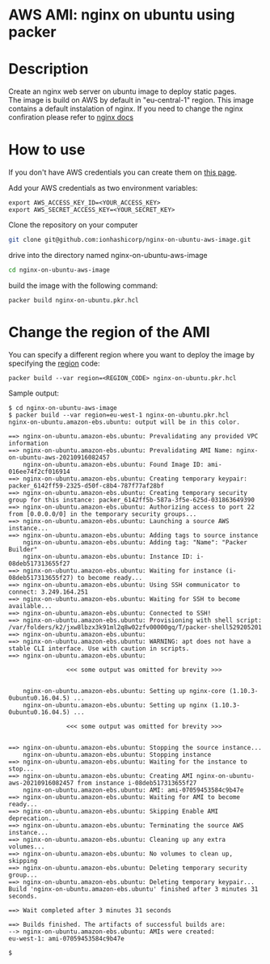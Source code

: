 # AWS AMI: nginx on ubuntu using packer

# Description
Create an nginx web server on ubuntu image to deploy static pages.\
The image is build on AWS by default in "eu-central-1" region.
This image contains a default instalation of nginx. If you need to change the nginx confiration please refer to [nginx docs](http://nginx.org/en/docs/)

# How to use

If you don't have AWS credentials you can create them on [this page](https://console.aws.amazon.com/iam/home?#security_credential).

Add your AWS credentials as two environment variables:
```
export AWS_ACCESS_KEY_ID=<YOUR_ACCESS_KEY>
export AWS_SECRET_ACCESS_KEY=<YOUR_SECRET_KEY>
```

Clone the repository on your computer
```bash
git clone git@github.com:ionhashicorp/nginx-on-ubuntu-aws-image.git
```

drive into the directory named nginx-on-ubuntu-aws-image
```bash
cd nginx-on-ubuntu-aws-image
```

build the image with the following command:
```
packer build nginx-on-ubuntu.pkr.hcl
```

# Change the region of the AMI
You can specify a different region where you want to deploy the image by specifying the [region](https://docs.aws.amazon.com/AWSEC2/latest/UserGuide/using-regions-availability-zones.html) code:

```
packer build --var region=<REGION_CODE> nginx-on-ubuntu.pkr.hcl
```


Sample output:
```
$ cd nginx-on-ubuntu-aws-image
$ packer build --var region=eu-west-1 nginx-on-ubuntu.pkr.hcl
nginx-on-ubuntu.amazon-ebs.ubuntu: output will be in this color.

==> nginx-on-ubuntu.amazon-ebs.ubuntu: Prevalidating any provided VPC information
==> nginx-on-ubuntu.amazon-ebs.ubuntu: Prevalidating AMI Name: nginx-on-ubuntu-aws-20210916082457
    nginx-on-ubuntu.amazon-ebs.ubuntu: Found Image ID: ami-016ee74f2cf016914
==> nginx-on-ubuntu.amazon-ebs.ubuntu: Creating temporary keypair: packer_6142ff59-2325-d50f-c8b4-787f77af28bf
==> nginx-on-ubuntu.amazon-ebs.ubuntu: Creating temporary security group for this instance: packer_6142ff5b-587a-3f5e-625d-031863649390
==> nginx-on-ubuntu.amazon-ebs.ubuntu: Authorizing access to port 22 from [0.0.0.0/0] in the temporary security groups...
==> nginx-on-ubuntu.amazon-ebs.ubuntu: Launching a source AWS instance...
==> nginx-on-ubuntu.amazon-ebs.ubuntu: Adding tags to source instance
    nginx-on-ubuntu.amazon-ebs.ubuntu: Adding tag: "Name": "Packer Builder"
    nginx-on-ubuntu.amazon-ebs.ubuntu: Instance ID: i-08deb517313655f27
==> nginx-on-ubuntu.amazon-ebs.ubuntu: Waiting for instance (i-08deb517313655f27) to become ready...
==> nginx-on-ubuntu.amazon-ebs.ubuntu: Using SSH communicator to connect: 3.249.164.251
==> nginx-on-ubuntu.amazon-ebs.ubuntu: Waiting for SSH to become available...
==> nginx-on-ubuntu.amazon-ebs.ubuntu: Connected to SSH!
==> nginx-on-ubuntu.amazon-ebs.ubuntu: Provisioning with shell script: /var/folders/k2/jxw8lbzx3k91ml2q8w02zfv00000gq/T/packer-shell529205201
==> nginx-on-ubuntu.amazon-ebs.ubuntu:
==> nginx-on-ubuntu.amazon-ebs.ubuntu: WARNING: apt does not have a stable CLI interface. Use with caution in scripts.
==> nginx-on-ubuntu.amazon-ebs.ubuntu:
 
                <<< some output was omitted for brevity >>>


    nginx-on-ubuntu.amazon-ebs.ubuntu: Setting up nginx-core (1.10.3-0ubuntu0.16.04.5) ...
    nginx-on-ubuntu.amazon-ebs.ubuntu: Setting up nginx (1.10.3-0ubuntu0.16.04.5) ...

                <<< some output was omitted for brevity >>>


==> nginx-on-ubuntu.amazon-ebs.ubuntu: Stopping the source instance...
    nginx-on-ubuntu.amazon-ebs.ubuntu: Stopping instance
==> nginx-on-ubuntu.amazon-ebs.ubuntu: Waiting for the instance to stop...
==> nginx-on-ubuntu.amazon-ebs.ubuntu: Creating AMI nginx-on-ubuntu-aws-20210916082457 from instance i-08deb517313655f27
    nginx-on-ubuntu.amazon-ebs.ubuntu: AMI: ami-07059453584c9b47e
==> nginx-on-ubuntu.amazon-ebs.ubuntu: Waiting for AMI to become ready...
==> nginx-on-ubuntu.amazon-ebs.ubuntu: Skipping Enable AMI deprecation...
==> nginx-on-ubuntu.amazon-ebs.ubuntu: Terminating the source AWS instance...
==> nginx-on-ubuntu.amazon-ebs.ubuntu: Cleaning up any extra volumes...
==> nginx-on-ubuntu.amazon-ebs.ubuntu: No volumes to clean up, skipping
==> nginx-on-ubuntu.amazon-ebs.ubuntu: Deleting temporary security group...
==> nginx-on-ubuntu.amazon-ebs.ubuntu: Deleting temporary keypair...
Build 'nginx-on-ubuntu.amazon-ebs.ubuntu' finished after 3 minutes 31 seconds.

==> Wait completed after 3 minutes 31 seconds

==> Builds finished. The artifacts of successful builds are:
--> nginx-on-ubuntu.amazon-ebs.ubuntu: AMIs were created:
eu-west-1: ami-07059453584c9b47e

$
```
